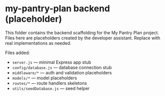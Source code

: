# my-pantry-plan backend (placeholder)

This folder contains the backend scaffolding for the My Pantry Plan project. Files here are placeholders created by the developer assistant. Replace with real implementations as needed.

Files added:
- `server.js` — minimal Express app stub
- `config/database.js` — database connection stub
- `middleware/*` — auth and validation placeholders
- `models/*` — model placeholders
- `routes/*` — route handlers skeletons
- `utils/seedDatabase.js` — seed helper
